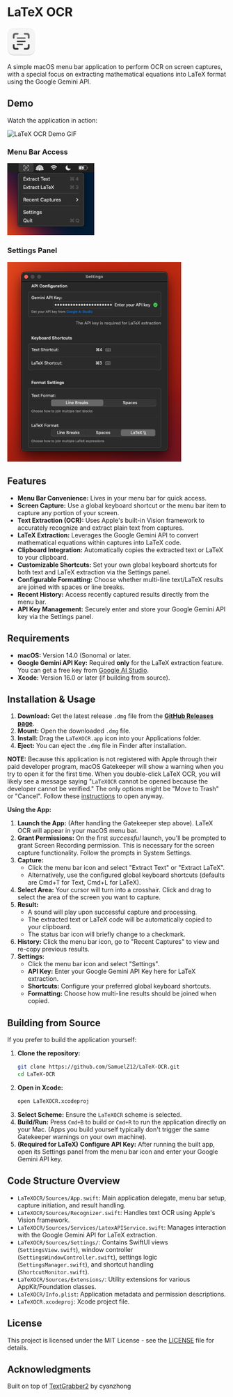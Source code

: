 # LaTeX OCR

<img src="Assets/Icon.png" alt="LaTeX OCR Icon" width="64"/>

A simple macOS menu bar application to perform OCR on screen captures, with a special focus on extracting mathematical equations into LaTeX format using the Google Gemini API.

## Demo

Watch the application in action:

![LaTeX OCR Demo GIF](Assets/demo.gif) 

### Menu Bar Access
<img src="Assets/Menu_Bar.png" alt="LaTeX OCR Menu Bar" width="200"/>

### Settings Panel
<img src="Assets/Settings_Window.png" alt="LaTeX OCR Settings Window" width="400"/>

## Features

* **Menu Bar Convenience:** Lives in your menu bar for quick access.
* **Screen Capture:** Use a global keyboard shortcut or the menu bar item to capture any portion of your screen.
* **Text Extraction (OCR):** Uses Apple's built-in Vision framework to accurately recognize and extract plain text from captures.
* **LaTeX Extraction:** Leverages the Google Gemini API to convert mathematical equations within captures into LaTeX code.
* **Clipboard Integration:** Automatically copies the extracted text or LaTeX to your clipboard.
* **Customizable Shortcuts:** Set your own global keyboard shortcuts for both text and LaTeX extraction via the Settings panel.
* **Configurable Formatting:** Choose whether multi-line text/LaTeX results are joined with spaces or line breaks.
* **Recent History:** Access recently captured results directly from the menu bar.
* **API Key Management:** Securely enter and store your Google Gemini API key via the Settings panel.

## Requirements

* **macOS:** Version 14.0 (Sonoma) or later.
* **Google Gemini API Key:** Required **only** for the LaTeX extraction feature. You can get a free key from [Google AI Studio](https://makersuite.google.com/app/apikey).
* **Xcode:** Version 16.0 or later (if building from source).

## Installation & Usage

1.  **Download:** Get the latest release `.dmg` file from the [**GitHub Releases page**](https://github.com/SamuelZ12/LaTeX-OCR/releases/latest).
2.  **Mount:** Open the downloaded `.dmg` file.
3.  **Install:** Drag the `LaTeXOCR.app` icon into your Applications folder.
4.  **Eject:** You can eject the `.dmg` file in Finder after installation.

**NOTE:**
Because this application is not registered with Apple through their paid developer program, macOS Gatekeeper will show a warning when you try to open it for the first time. When you double-click LaTeX OCR, you will likely see a message saying "`LaTeXOCR` cannot be opened because the developer cannot be verified." The only options might be "Move to Trash" or "Cancel". Follow these [instructions](https://support.apple.com/en-ca/guide/mac-help/mh40616/mac) to open anyway. 

**Using the App:**

1.  **Launch the App:** (After handling the Gatekeeper step above). LaTeX OCR will appear in your macOS menu bar.
2.  **Grant Permissions:** On the first *successful* launch, you'll be prompted to grant Screen Recording permission. This is necessary for the screen capture functionality. Follow the prompts in System Settings.
3.  **Capture:**
    * Click the menu bar icon and select "Extract Text" or "Extract LaTeX".
    * Alternatively, use the configured global keyboard shortcuts (defaults are Cmd+T for Text, Cmd+L for LaTeX).
4.  **Select Area:** Your cursor will turn into a crosshair. Click and drag to select the area of the screen you want to capture.
5.  **Result:**
    * A sound will play upon successful capture and processing.
    * The extracted text or LaTeX code will be automatically copied to your clipboard.
    * The status bar icon will briefly change to a checkmark.
6.  **History:** Click the menu bar icon, go to "Recent Captures" to view and re-copy previous results.
7.  **Settings:**
    * Click the menu bar icon and select "Settings".
    * **API Key:** Enter your Google Gemini API Key here for LaTeX extraction.
    * **Shortcuts:** Configure your preferred global keyboard shortcuts.
    * **Formatting:** Choose how multi-line results should be joined when copied.

## Building from Source

If you prefer to build the application yourself:

1.  **Clone the repository:**
    ```bash
    git clone https://github.com/SamuelZ12/LaTeX-OCR.git
    cd LaTeX-OCR
    ```
2.  **Open in Xcode:**
    ```bash
    open LaTeXOCR.xcodeproj
    ```
3.  **Select Scheme:** Ensure the `LaTeXOCR` scheme is selected.
4.  **Build/Run:** Press `Cmd+B` to build or `Cmd+R` to run the application directly on your Mac. (Apps you build yourself typically don't trigger the same Gatekeeper warnings on your own machine).
5.  **(Required for LaTeX)** **Configure API Key:** After running the built app, open its Settings panel from the menu bar icon and enter your Google Gemini API key.

## Code Structure Overview

* `LaTeXOCR/Sources/App.swift`: Main application delegate, menu bar setup, capture initiation, and result handling.
* `LaTeXOCR/Sources/Recognizer.swift`: Handles text OCR using Apple's Vision framework.
* `LaTeXOCR/Sources/Services/LatexAPIService.swift`: Manages interaction with the Google Gemini API for LaTeX extraction.
* `LaTeXOCR/Sources/Settings/`: Contains SwiftUI views (`SettingsView.swift`), window controller (`SettingsWindowController.swift`), settings logic (`SettingsManager.swift`), and shortcut handling (`ShortcutMonitor.swift`).
* `LaTeXOCR/Sources/Extensions/`: Utility extensions for various AppKit/Foundation classes.
* `LaTeXOCR/Info.plist`: Application metadata and permission descriptions.
* `LaTeXOCR.xcodeproj`: Xcode project file.

## License

This project is licensed under the MIT License - see the [LICENSE](LICENSE) file for details.

## Acknowledgments

Built on top of [TextGrabber2](https://github.com/TextGrabber2-app/TextGrabber2) by cyanzhong
